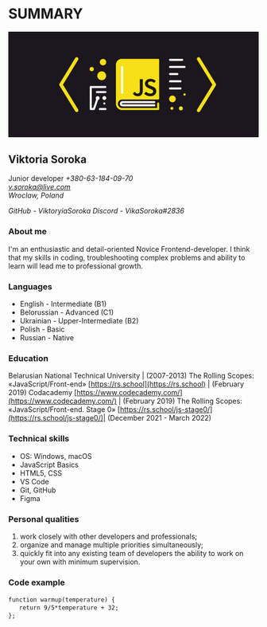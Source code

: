 # **SUMMARY**

![image](/img/js.png "JS")

## Viktoria Soroka

Junior developer
_+380-63-184-09-70_  
*v.soroka@live.com*  
_Wroclaw, Poland_

_GitHub - ViktoryiaSoroka_
_Discord - VikaSoroka#2836_

### **About me**

I'm an enthusiastic and detail-oriented Novice Frontend-developer. I think that my skills in coding, troubleshooting complex problems and ability to learn will lead me to professional growth.

### **Languages**

- English - Intermediate (B1)
- Belorussian - Advanced (C1)
- Ukrainian - Upper-Intermediate (B2)
- Polish - Basic
- Russian - Native

### **Education**

Belarusian National Technical University | (2007-2013)
The Rolling Scopes: «JavaScript/Front-end» [https://rs.school](https://rs.school) | (February 2019)
Codacademy [https://www.codecademy.com/](https://www.codecademy.com/) | (February 2019)
The Rolling Scopes: «JavaScript/Front-end. Stage 0» [https://rs.school/js-stage0/](https://rs.school/js-stage0/)| (December 2021 - March 2022)

### **Technical skills**

- OS: Windows, macOS
- JavaScript Basics
- HTML5, CSS
- VS Code
- Git, GitHub
- Figma

### **Personal qualities**

1. work closely with other developers and professionals;
2. organize and manage multiple priorities simultaneously;
3. quickly fit into any existing team of developers the ability to work on your own with minimum supervision.

### **Code example**

```
function warmup(temperature) {
   return 9/5*temperature + 32;
};
```
